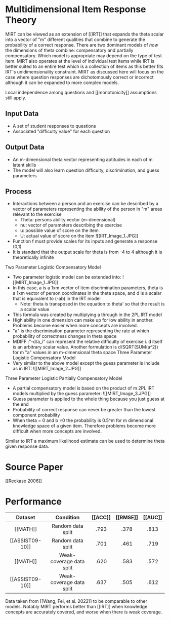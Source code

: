 # Multidimensional Item Response Theory
MIRT can be viewed as an extension of [[IRT]] that expands the theta scalar into a vector of "m" different qualities that combine to generate the probability of a correct response. There are two dominant models of *how* the dimensions of theta combine: compensatory and partially compensatory. Which model is appropriate may depend on the type of test item. MIRT also operates at the level of individual test items while IRT is better suited to an entire test which is a collection of items as this better fits IRT's unidimensionality constraint. MIRT as discussed here will focus on the case where question responses are dichotomously correct or incorrect although it can be expanded to more complex models.

Local independence among questions and [[monotonicity]] assumptions still apply.

## Input Data
- A set of student responses to questions
- Associated "difficulty value" for each question 
## Output Data
- An m-dimensional theta vector representing aptitudes in each of m latent skills
- The model will also learn question difficulty, discrimination, and guess parameters
## Process
- Interactions between a person and an exercise can be described by a vector of parameters representing the ability of the person in "m" areas relevant to the exercise
	- Theta: persons ability vector (m-dimensional)
	- nu: vector of parameters describing the exercise
	- u: possible value of score on the item
	- U: actual value of score on the item
![[IRT_Image_1.JPG]]
- Function f must provide scales for its inputs and generate a response (0,1)
- It is standard that the output scale for theta is from -4 to 4 although it is theoretically infinite

Two Parameter Logistic Compensatory Model
- Two parameter logistic model can be extended into: 
![[MIRT_Image_1.JPG]]
- In this case, a is a 1xm vector of item discrimination parameters, theta is a 1xm vector of person coordinates in the theta space, and d is a scalar that is equivalent to (-ab) in the IRT model
	- Note: theta is transposed in the equation to theta' so that the result is a scalar value
- This formula was created by multiplying a through in the 2PL IRT model
- High ability in one dimension can make up for low ability in another. Problems become easier when more concepts are involved.
- "a" is the discrimination parameter representing the rate at which probability of correctness changes in theta space
- MDIFF :"-d/a_i" can represent the relative difficulty of exercise i. d itself is an arbitrary scalar value. Another formulation is d/SQRT(SUM(a^2)) for m "a" values in an m-dimensional theta space
Three Parameter Logistic Compensatory Model
- Very similar to the above model except the guess parameter is include as in IRT:  ![[MIRT_Image_2.JPG]]

Three Parameter Logistic Partially Compensatory Model
- A partial compensatory model is based on the product of m 2PL IRT models multiplied by the guess parameter: 
![[MIRT_Image_3.JPG]]
- Guess parameter is applied to the whole thing because you just guess at the end
- Probability of correct response can never be greater than the lowest component probability
- When theta = 0 and b =0 the probability is 0.5^m for m dimensional knowledge space of a given item. Therefore problems become more difficult when more concepts are involved.

Similar to IRT a maximum likelihood estimate can be used to determine theta given response data.

# Source Paper
[[Reckase 2006]]

# Performance

|     Dataset     |        Condition         | [[ACC]] | [[RMSE]] | [[AUC]] |
| :-------------: | :----------------------: | :-----: | :------: | :-----: |
|    [[MATH]]     |    Random data split     |  .793   |   .378   |  .813   |
| [[ASSIST09-10]] |    Random data split     |  .701   |   .461   |  .719   |
|    [[MATH]]     | Weak-coverage data split |  .620   |   .583   |  .572   |
| [[ASSIST09-10]] | Weak-coverage data split |  .637   |   .505   |  .612   |
Data taken from [[Wang, Fei, et al. 2022]] to be comparable to other models. Notably MIRT performs better than [[IRT]] when knowledge concepts are accurately covered, and worse when there is weak coverage.